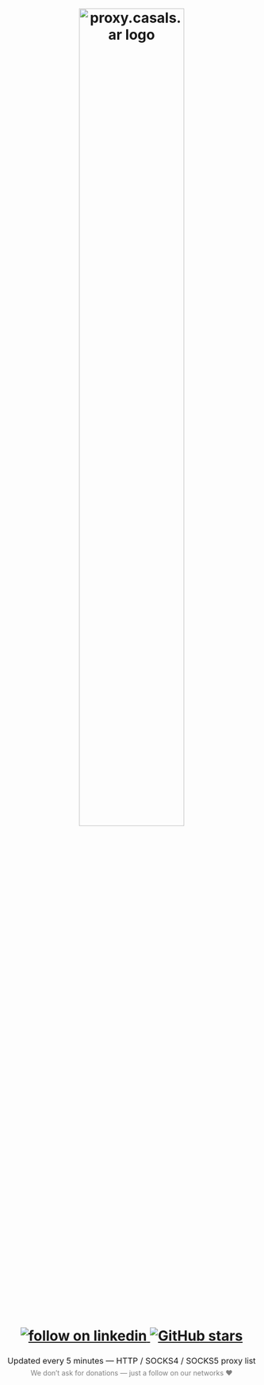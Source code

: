 <h1 align="center">
<a href="https://proxy.casals.ar" target="_blank">
  <img src="https://i.imgur.com/zT5gFNC.png" alt="proxy.casals.ar logo" style="width: 65%;" />
</a>

<br/><br/>

<a target="_blank" href="https://www.linkedin.com/company/casa-ls">
  <img src="https://img.shields.io/badge/Follow%20on-LinkedIn-blue?style=for-the-badge&logo=linkedin" alt="follow on linkedin"/>
</a>

<a href="https://github.com/casals-ar/proxy.casals.ar/stargazers" target="_blank">
  <img
    src="https://img.shields.io/github/stars/casals-ar/proxy.casals.ar?style=for-the-badge&logo=github&label=A%20star%20helps%20a%20lot&logoColor=white"
    alt="GitHub stars"
  />
</a>
</h1>

<h3 align="center" style="font-weight: normal;">
  Updated every 5 minutes — HTTP / SOCKS4 / SOCKS5 proxy list
</h3>

<p align="center" style="margin-top: -10px; font-size: 14px; color: gray;">
  We don’t ask for donations — just a follow on our networks ❤️
</p>
